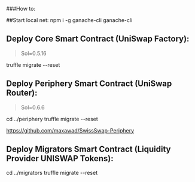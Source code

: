 ###How to:

##Start local net:
npm i -g ganache-cli
ganache-cli

## Deploy Core Smart Contract (UniSwap Factory):
> Sol=0.5.16

truffle migrate --reset



## Deploy Periphery Smart Contract (UniSwap Router):
>Sol=0.6.6

cd ../periphery
truffle migrate --reset

https://github.com/maxawad/SwissSwap-Periphery

## Deploy Migrators Smart Contract (Liquidity Provider UNISWAP Tokens):
cd ../migrators
truffle migrate --reset
